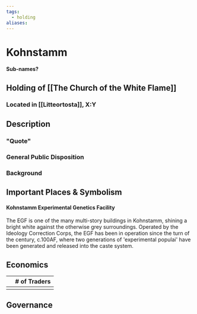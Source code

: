 ```yaml
---
tags:
  - holding
aliases:
---
```

# Kohnstamm
#### Sub-names?
## Holding of [[The Church of the White Flame]]
### Located in [[Litteortosta]], X:Y
## Description
### "Quote"

### General Public Disposition

### Background
## Important Places & Symbolism
#### Kohnstamm Experimental Genetics Facility
The EGF is one of the many multi-story buildings in Kohnstamm, shining a bright white against the otherwise grey surroundings. Operated by the Ideology Correction Corps, the EGF has been in operation since the turn of the century, c.100AF, where two generations of 'experimental populai' have been generated and released into the caste system.

## Economics
|     | # of Traders |
| --- | ------------ |
|     |              |

## Governance